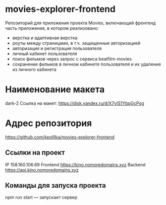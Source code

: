 # movies-explorer-frontend
Репозиторий для приложения проекта Movies, включающий фронтенд часть приложения, в котором реализовано:
- верстка и адаптивная верстка 
- роуты между страницами, в т.ч. защищенные авторизацией
- авторизация и регистрация пользователя
- личный кабинет пользователя
- поиск фильмов через запрос с сервиса beatfilm-movies
- сохранение фильмов в личном кабинете пользователя и их удаление из личного кабинета

# Наименование макета
dark-2
Ссылка на макет: https://disk.yandex.ru/d/X7vIS1YbpGcPsg

# Адрес репозитория
https://github.com/kpolllka/movies-explorer-frontend

## Ссылки на проект
IP 158.160.106.69
Frontend https://kino.nomoredomains.xyz
Backend https://api.kino.nomoredomains.xyz

## Команды для запуска проекта
npm run start — запускает сервер